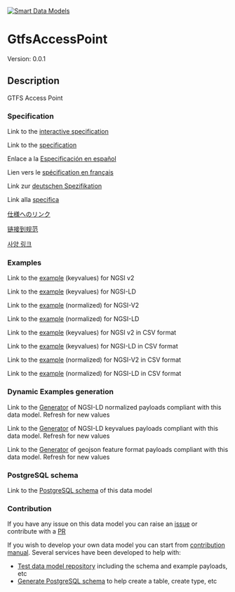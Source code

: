 [![Smart Data Models](https://smartdatamodels.org/wp-content/uploads/2022/01/SmartDataModels_logo.png "Logo")](https://smartdatamodels.org)
# GtfsAccessPoint
Version: 0.0.1

## Description 

GTFS Access Point
### Specification

Link to the [interactive specification](https://swagger.lab.fiware.org/?url=https://smart-data-models.github.io/dataModel.UrbanMobility/GtfsAccessPoint/swagger.yaml)

Link to the [specification](https://github.com/smart-data-models/dataModel.UrbanMobility/blob/master/GtfsAccessPoint/doc/spec.md)

Enlace a la [Especificación en español](https://github.com/smart-data-models/dataModel.UrbanMobility/blob/master/GtfsAccessPoint/doc/spec_ES.md)

Lien vers le [spécification en français](https://github.com/smart-data-models/dataModel.UrbanMobility/blob/master/GtfsAccessPoint/doc/spec_FR.md)

Link zur [deutschen Spezifikation](https://github.com/smart-data-models/dataModel.UrbanMobility/blob/master/GtfsAccessPoint/doc/spec_DE.md)

Link alla [specifica](https://github.com/smart-data-models/dataModel.UrbanMobility/blob/master/GtfsAccessPoint/doc/spec_IT.md)

[仕様へのリンク](https://github.com/smart-data-models/dataModel.UrbanMobility/blob/master/GtfsAccessPoint/doc/spec_JA.md)

[链接到规范](https://github.com/smart-data-models/dataModel.UrbanMobility/blob/master/GtfsAccessPoint/doc/spec_ZH.md)

[사양 링크](https://github.com/smart-data-models/dataModel.UrbanMobility/blob/master/GtfsAccessPoint/doc/spec_KO.md)
### Examples

Link to the [example](https://smart-data-models.github.io/dataModel.UrbanMobility/GtfsAccessPoint/examples/example.json) (keyvalues) for NGSI v2

Link to the [example](https://smart-data-models.github.io/dataModel.UrbanMobility/GtfsAccessPoint/examples/example.jsonld) (keyvalues) for NGSI-LD

Link to the [example](https://smart-data-models.github.io/dataModel.UrbanMobility/GtfsAccessPoint/examples/example-normalized.json) (normalized) for NGSI-V2

Link to the [example](https://smart-data-models.github.io/dataModel.UrbanMobility/GtfsAccessPoint/examples/example-normalized.jsonld) (normalized) for NGSI-LD

Link to the [example](https://github.com/smart-data-models/dataModel.UrbanMobility/blob/master/GtfsAccessPoint/examples/example.json.csv) (keyvalues) for NGSI v2 in CSV format

Link to the [example](https://github.com/smart-data-models/dataModel.UrbanMobility/blob/master/GtfsAccessPoint/examples/example.jsonld.csv) (keyvalues) for NGSI-LD in CSV format

Link to the [example](https://github.com/smart-data-models/dataModel.UrbanMobility/blob/master/GtfsAccessPoint/examples/example-normalized.json.csv) (normalized) for NGSI-V2 in CSV format

Link to the [example](https://github.com/smart-data-models/dataModel.UrbanMobility/blob/master/GtfsAccessPoint/examples/example-normalized.jsonld.csv) (normalized) for NGSI-LD in CSV format
### Dynamic Examples generation

Link to the [Generator](https://smartdatamodels.org/extra/ngsi-ld_generator.php?schemaUrl=https://raw.githubusercontent.com/smart-data-models/dataModel.UrbanMobility/master/GtfsAccessPoint/schema.json&email=info@smartdatamodels.org) of NGSI-LD normalized payloads compliant with this data model. Refresh for new values

Link to the [Generator](https://smartdatamodels.org/extra/ngsi-ld_generator_keyvalues.php?schemaUrl=https://raw.githubusercontent.com/smart-data-models/dataModel.UrbanMobility/master/GtfsAccessPoint/schema.json&email=info@smartdatamodels.org) of NGSI-LD keyvalues payloads compliant with this data model. Refresh for new values

Link to the [Generator](https://smartdatamodels.org/extra/geojson_features_generator.php?schemaUrl=https://raw.githubusercontent.com/smart-data-models/dataModel.UrbanMobility/master/GtfsAccessPoint/schema.json&email=info@smartdatamodels.org) of geojson feature format payloads compliant with this data model. Refresh for new values
### PostgreSQL schema

Link to the [PostgreSQL schema](https://github.com/smart-data-models/dataModel.UrbanMobility/blob/master/GtfsAccessPoint/schema.sql) of this data model
### Contribution

 If you have any issue on this data model you can raise an [issue](https://github.com/smart-data-models/dataModel.UrbanMobility/issues)  or contribute with a [PR](https://github.com/smart-data-models/dataModel.UrbanMobility/pulls)

 If you wish to develop your own data model you can start from [contribution manual](https://bit.ly/contribution_manual). Several services have been developed to help with: 
 - [Test data model repository](https://smartdatamodels.org/index.php/data-models-contribution-api/) including the schema and example payloads, etc
 - [Generate PostgreSQL schema](https://smartdatamodels.org/index.php/sql-service/) to help create a table, create type, etc